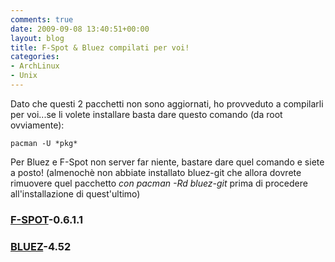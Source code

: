 ```yaml
---
comments: true
date: 2009-09-08 13:40:51+00:00
layout: blog
title: F-Spot & Bluez compilati per voi!
categories:
- ArchLinux
- Unix
---
```


Dato che questi 2 pacchetti non sono aggiornati, ho provveduto a compilarli per voi...se li volete installare basta dare questo comando (da root ovviamente):

`pacman -U *pkg*`

Per Bluez e F-Spot non server far niente, bastare dare quel comando e siete a posto! (almenochè non abbiate installato bluez-git che allora dovrete rimuovere quel pacchetto _con pacman -Rd bluez-git_ prima di procedere all'installazione di quest'ultimo)


### [F-SPOT](http://www.fileden.com/getfile.php?file_path=http://www.fileden.com/files/2008/6/10/1953114/f-spot-0.6.1.1-1-i686.pkg.tar.gz)-0.6.1.1




### [BLUEZ](http://www.fileden.com/getfile.php?file_path=http://www.fileden.com/files/2008/6/10/1953114/bluez-4.52-1-i686.pkg.tar.gz)-4.52



